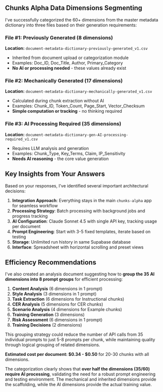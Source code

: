 ## Chunks Alpha Data Dimensions Segmenting

I've successfully categorized the 60+ dimensions from the master metadata dictionary into three files based on their generation requirements:

### **File #1: Previously Generated** (8 dimensions)
**Location:** `document-metadata-dictionary-previously-generated_v1.csv`
- Inherited from document upload or categorization module
- Examples: Doc_ID, Doc_Title, Author, Primary_Category
- **No AI or processing needed** - these values already exist

### **File #2: Mechanically Generated** (17 dimensions)  
**Location:** `document-metadata-dictionary-mechanically-generated_v1.csv`
- Calculated during chunk extraction without AI
- Examples: Chunk_ID, Token_Count, Page_Start, Vector_Checksum
- **Simple computation or tracking** - no thinking required

### **File #3: AI Processing Required** (35 dimensions)
**Location:** `document-metadata-dictionary-gen-AI-processing-required_v1.csv`
- Requires LLM analysis and generation
- Examples: Chunk_Type, Key_Terms, Claim, IP_Sensitivity
- **Needs AI reasoning** - the core value generation

## Key Insights from Your Answers

Based on your responses, I've identified several important architectural decisions:

1. **Integration Approach**: Everything stays in the main `chunks-alpha` app for seamless workflow
2. **Processing Strategy**: Batch processing with background jobs and progress tracking
3. **AI Configuration**: Claude Sonnet 4.5 with single API key, tracking usage per document
4. **Prompt Engineering**: Start with 3-5 fixed templates, iterate based on testing
5. **Storage**: Unlimited run history in same Supabase database
6. **Interface**: Spreadsheet with horizontal scrolling and preset views

## Efficiency Recommendations

I've also created an analysis document suggesting how to **group the 35 AI dimensions into 8 prompt groups** for efficient processing:

1. **Content Analysis** (6 dimensions in 1 prompt)
2. **Style Analysis** (3 dimensions in 1 prompt)  
3. **Task Extraction** (6 dimensions for Instructional chunks)
4. **CER Analysis** (5 dimensions for CER chunks)
5. **Scenario Analysis** (4 dimensions for Example chunks)
6. **Training Generation** (3 dimensions)
7. **Risk Assessment** (6 dimensions in 1 prompt)
8. **Training Decisions** (2 dimensions)

This grouping strategy could reduce the number of API calls from 35 individual prompts to just 5-8 prompts per chunk, while maintaining quality through logical grouping of related dimensions.

**Estimated cost per document: $0.34 - $0.50** for 20-30 chunks with all dimensions.

The categorization clearly shows that **over half the dimensions (35/60) require AI processing**, validating the need for a robust prompt engineering and testing environment. The mechanical and inherited dimensions provide the scaffolding, while the AI dimensions provide the actual training value.